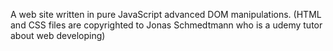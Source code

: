 A web site written in pure JavaScript advanced DOM manipulations. (HTML and CSS files are copyrighted to Jonas Schmedtmann who is a udemy tutor about web developing)
